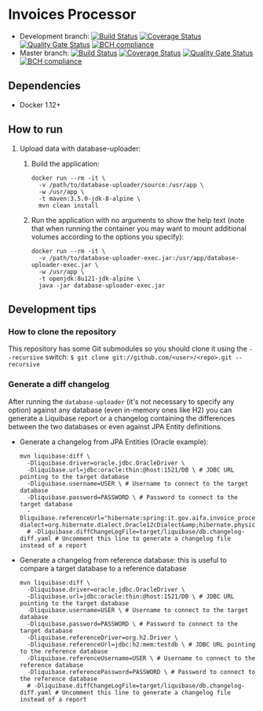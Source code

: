 # Invoices Processor

* Development branch:
[![Build Status](https://travis-ci.org/aifa-gov-it/invoices-processor.svg?branch=development)](https://travis-ci.org/aifa-gov-it/invoices-processor) [![Coverage Status](https://sonarcloud.io/api/badges/measure?key=it.gov.aifa%3Adatabase-uploader%3Adevelopment&metric=coverage)](https://sonarcloud.io/dashboard?id=it.gov.aifa%3Adatabase-uploader%3Adevelopment) [![Quality Gate Status](https://sonarcloud.io/api/badges/gate?key=it.gov.aifa%3Adatabase-uploader%3Adevelopment)](https://sonarcloud.io/dashboard?id=it.gov.aifa%3Adatabase-uploader%3Adevelopment) [![BCH compliance](https://bettercodehub.com/edge/badge/aifa-gov-it/invoices-processor?branch=development)](https://bettercodehub.com/)
* Master branch: [![Build Status](https://travis-ci.org/aifa-gov-it/invoices-processor.svg?branch=master)](https://travis-ci.org/aifa-gov-it/invoices-processor) [![Coverage Status](https://sonarcloud.io/api/badges/measure?key=it.gov.aifa%3Adatabase-uploader%3Amaster&metric=coverage)](https://sonarcloud.io/dashboard?id=it.gov.aifa%3Adatabase-uploader%3Amaster) [![Quality Gate Status](https://sonarcloud.io/api/badges/gate?key=it.gov.aifa%3Adatabase-uploader%3Amaster)](https://sonarcloud.io/dashboard?id=it.gov.aifa%3Adatabase-uploader%3Amaster) [![BCH compliance](https://bettercodehub.com/edge/badge/aifa-gov-it/invoices-processor?branch=master)](https://bettercodehub.com/)

## Dependencies

- Docker 1.12+

## How to run

1. Upload data with database-uploader:
    1. Build the application:

        ```
        docker run --rm -it \
          -v /path/to/database-uploader/source:/usr/app \
          -w /usr/app \
          -t maven:3.5.0-jdk-8-alpine \
          mvn clean install
        ```

    1. Run the application with no arguments to show the help text (note that when running the container you may want to mount additional volumes according to the options you specify):

        ```
        docker run --rm -it \
          -v /path/to/database-uploader-exec.jar:/usr/app/database-uploader-exec.jar \
          -w /usr/app \
          -t openjdk:8u121-jdk-alpine \
          java -jar database-uploader-exec.jar
        ```

## Development tips

### How to clone the repository

This repository has some Git submodules so you should clone it using the `--recursive` switch: `$ git clone git://github.com/<user>/<repo>.git --recursive`

### Generate a diff changelog

After running the `database-uploader` (it's not necessary to specify any option) against any database (even in-memory ones like H2) you can generate a Liquibase report or a changelog containing the differences between the two databases or even against JPA Entity definitions.

- Generate a changelog from JPA Entities (Oracle example):

    ```
    mvn liquibase:diff \
      -Dliquibase.driver=oracle.jdbc.OracleDriver \
      -Dliquibase.url=jdbc:oracle:thin:@host:1521/DB \ # JDBC URL pointing to the target database
      -Dliquibase.username=USER \ # Username to connect to the target database
      -Dliquibase.password=PASSWORD \ # Password to connect to the target database
      -Dliquibase.referenceUrl="hibernate:spring:it.gov.aifa.invoice_processor.entity?dialect=org.hibernate.dialect.Oracle12cDialect&amp;hibernate.physical_naming_strategy=org.springframework.boot.orm.jpa.hibernate.SpringPhysicalNamingStrategy"
      # -Dliquibase.diffChangeLogFile=target/liquibase/db.changelog-diff.yaml # Uncomment this line to generate a changelog file instead of a report
    ```

- Generate a changelog from reference database: this is useful to compare a target database to a reference database

    ```
    mvn liquibase:diff \
      -Dliquibase.driver=oracle.jdbc.OracleDriver \
      -Dliquibase.url=jdbc:oracle:thin:@host:1521/DB \ # JDBC URL pointing to the target database
      -Dliquibase.username=USER \ # Username to connect to the target database
      -Dliquibase.password=PASSWORD \ # Password to connect to the target database
      -Dliquibase.referenceDriver=org.h2.Driver \
      -Dliquibase.referenceUrl=jdbc:h2:mem:testdb \ # JDBC URL pointing to the reference database
      -Dliquibase.referenceUsername=USER \ # Username to connect to the reference database
      -Dliquibase.referencePassword=PASSWORD \ # Password to connect to the reference database
      # -Dliquibase.diffChangeLogFile=target/liquibase/db.changelog-diff.yaml # Uncomment this line to generate a changelog file instead of a report
    ```
